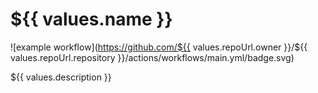 # ${{ values.name }}

![example workflow](https://github.com/${{ values.repoUrl.owner }}/${{ values.repoUrl.repository }}/actions/workflows/main.yml/badge.svg)

${{ values.description }}
